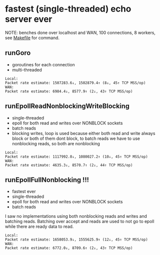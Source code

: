 # fastest (single-threaded) echo server ever

NOTE: benches done over localhost and WAN, 100 connections, 8 workers, see [Makefile](Makefile) for command.

## runGoro
- goroutines for each connection
- multi-threaded

```
Local:
Packet rate estimate: 1507283.6↓, 1502879.4↑ (8↓, 45↑ TCP MSS/op)
WAN:
Packet rate estimate: 6984.4↓, 8577.9↑ (2↓, 43↑ TCP MSS/op)
```

## runEpollReadNonblockingWriteBlocking
- single-threaded
- epoll for both read and writes over NONBLOCK sockets
- batch reads
- blocking writes, loop is used because either both read and write always block or both of them dont block, to batch reads we have to use nonblocking reads, so both are nonblocking

```
Local:
Packet rate estimate: 1117992.0↓, 1080027.2↑ (10↓, 45↑ TCP MSS/op)
WAN:
Packet rate estimate: 4635.3↓, 8570.7↑ (2↓, 44↑ TCP MSS/op)
```

## runEpollFullNonblocking !!!
- fastest ever
- single-threaded
- epoll for both read and writes over NONBLOCK sockets
- batch reads

I saw no implementations using both nonblocking reads and writes and batching reads. Batching over accept and reads are used to not go to epoll while there are ready data to read.

```
Local:
Packet rate estimate: 1658053.9↓, 1555625.9↑ (12↓, 45↑ TCP MSS/op)
WAN:
Packet rate estimate: 6772.0↓, 8709.6↑ (2↓, 43↑ TCP MSS/op)
```
